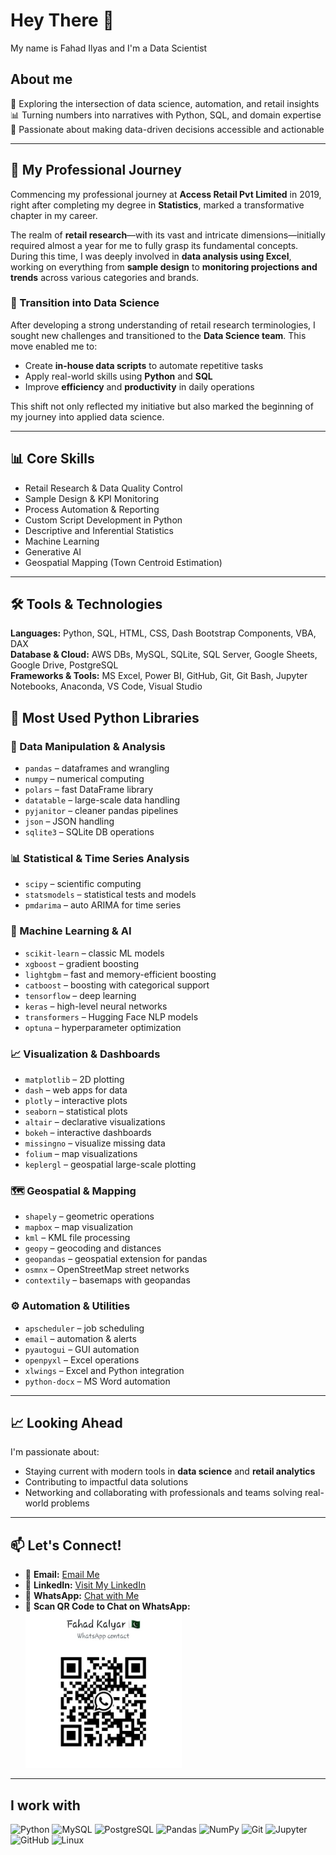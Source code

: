 <h1 align="left">Hey There 👋</h1>

<p align="left">My name is Fahad Ilyas and I'm a Data Scientist</p>

<h2 align="left">About me</h2>

🚀 Exploring the intersection of data science, automation, and retail insights  
📊 Turning numbers into narratives with Python, SQL, and domain expertise  
🧠 Passionate about making data-driven decisions accessible and actionable  

---

## 🧭 My Professional Journey

Commencing my professional journey at **Access Retail Pvt Limited** in 2019, right after completing my degree in **Statistics**, marked a transformative chapter in my career.

The realm of **retail research**—with its vast and intricate dimensions—initially required almost a year for me to fully grasp its fundamental concepts. During this time, I was deeply involved in **data analysis using Excel**, working on everything from **sample design** to **monitoring projections and trends** across various categories and brands.

### 🚀 Transition into Data Science

After developing a strong understanding of retail research terminologies, I sought new challenges and transitioned to the **Data Science team**. This move enabled me to:

- Create **in-house data scripts** to automate repetitive tasks  
- Apply real-world skills using **Python** and **SQL**  
- Improve **efficiency** and **productivity** in daily operations

This shift not only reflected my initiative but also marked the beginning of my journey into applied data science.

---
## 📊 Core Skills

- Retail Research & Data Quality Control  
- Sample Design & KPI Monitoring  
- Process Automation & Reporting  
- Custom Script Development in Python
- Descriptive and Inferential Statistics
- Machine Learning
- Generative AI
- Geospatial Mapping (Town Centroid Estimation)  


---

## 🛠 Tools & Technologies

**Languages:** Python, SQL, HTML, CSS, Dash Bootstrap Components, VBA, DAX  
**Database & Cloud:** AWS DBs, MySQL, SQLite, SQL Server, Google Sheets, Google Drive, PostgreSQL  
**Frameworks & Tools:** MS Excel, Power BI, GitHub, Git, Git Bash, Jupyter Notebooks, Anaconda, VS Code, Visual Studio  

## 🐍 Most Used Python Libraries

### 🧮 Data Manipulation & Analysis
- `pandas` – dataframes and wrangling  
- `numpy` – numerical computing  
- `polars` – fast DataFrame library  
- `datatable` – large-scale data handling  
- `pyjanitor` – cleaner pandas pipelines  
- `json` – JSON handling  
- `sqlite3` – SQLite DB operations  

### 📊 Statistical & Time Series Analysis
- `scipy` – scientific computing  
- `statsmodels` – statistical tests and models  
- `pmdarima` – auto ARIMA for time series  

### 🤖 Machine Learning & AI
- `scikit-learn` – classic ML models  
- `xgboost` – gradient boosting  
- `lightgbm` – fast and memory-efficient boosting  
- `catboost` – boosting with categorical support  
- `tensorflow` – deep learning  
- `keras` – high-level neural networks  
- `transformers` – Hugging Face NLP models  
- `optuna` – hyperparameter optimization  

### 📈 Visualization & Dashboards
- `matplotlib` – 2D plotting  
- `dash` – web apps for data  
- `plotly` – interactive plots  
- `seaborn` – statistical plots  
- `altair` – declarative visualizations  
- `bokeh` – interactive dashboards  
- `missingno` – visualize missing data  
- `folium` – map visualizations  
- `keplergl` – geospatial large-scale plotting  

### 🗺️ Geospatial & Mapping
- `shapely` – geometric operations  
- `mapbox` – map visualization  
- `kml` – KML file processing  
- `geopy` – geocoding and distances  
- `geopandas` – geospatial extension for pandas  
- `osmnx` – OpenStreetMap street networks  
- `contextily` – basemaps with geopandas  

### ⚙️ Automation & Utilities
- `apscheduler` – job scheduling  
- `email` – automation & alerts  
- `pyautogui` – GUI automation  
- `openpyxl` – Excel operations  
- `xlwings` – Excel and Python integration  
- `python-docx` – MS Word automation  

---

## 📈 Looking Ahead

I'm passionate about:

- Staying current with modern tools in **data science** and **retail analytics**  
- Contributing to impactful data solutions  
- Networking and collaborating with professionals and teams solving real-world problems  

---

## 📫 Let's Connect!

- 📧 **Email:** [Email Me](f.ilyas1719@gmail.com)  
- 💼 **LinkedIn:** [Visit My LinkedIn](https://www.linkedin.com/in/fahad-ilyas-108463158/)  
- 📱 **WhatsApp:** [Chat with Me](https://wa.me/qr/I27U6GE6VF6HP1)
- 📲 **Scan QR Code to Chat on WhatsApp:**  
  <img src="Images/Fahad_Whatsapp.jpeg" alt="WhatsApp QR Code" width="250" height="250">

---

<h2 align="left">I work with</h2>

<div align="left">
  <img src="https://cdn.jsdelivr.net/gh/devicons/devicon/icons/python/python-original.svg" height="40" alt="Python" />
  <img src="https://cdn.jsdelivr.net/gh/devicons/devicon/icons/mysql/mysql-original.svg" height="40" alt="MySQL" />
  <img src="https://cdn.jsdelivr.net/gh/devicons/devicon/icons/postgresql/postgresql-original.svg" height="40" alt="PostgreSQL" />
  <img src="https://cdn.jsdelivr.net/gh/devicons/devicon/icons/pandas/pandas-original.svg" height="40" alt="Pandas" />
  <img src="https://cdn.jsdelivr.net/gh/devicons/devicon/icons/numpy/numpy-original.svg" height="40" alt="NumPy" />
  <img src="https://cdn.jsdelivr.net/gh/devicons/devicon/icons/git/git-original.svg" height="40" alt="Git" />
  <img src="https://cdn.jsdelivr.net/gh/devicons/devicon/icons/jupyter/jupyter-original.svg" height="40" alt="Jupyter" />
  <img src="https://cdn.jsdelivr.net/gh/devicons/devicon/icons/github/github-original.svg" height="40" alt="GitHub" />
  <img src="https://cdn.jsdelivr.net/gh/devicons/devicon/icons/linux/linux-original.svg" height="40" alt="Linux" />
</div>
